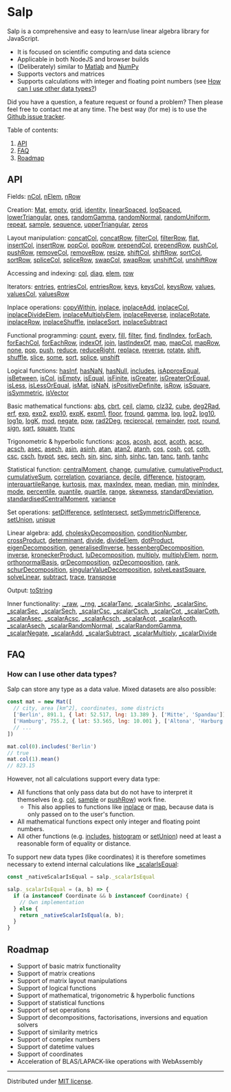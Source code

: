 # Salp

Salp is a comprehensive and easy to learn/use linear algebra library for JavaScript.

- It is focused on scientific computing and data science
- Applicable in both NodeJS and browser builds
- (Deliberately) similar to [Matlab](https://de.mathworks.com/products/matlab.html) and [NumPy](https://numpy.org/)
- Supports vectors and matrices
- Supports calculations with integer and floating point numbers (see [How can I use other data types?](#how-can-i-use-other-data-types))

Did you have a question, a feature request or found a problem? Then please feel free to contact me at any time. The best way (for me) is to use the [Github issue tracker](https://github.com/SebastianNiemann/Mantella/issues).

Table of contents:

1. [API](#api)
1. [FAQ](#faq)
1. [Roadmap](#roadmap)

## API

Fields:
[nCol](#nCol),
[nElem](#nElem),
[nRow](#nRow)

Creation:
[Mat](#mat),
[empty](#empty),
[grid](#grid),
[identity](#identity),
[linearSpaced](#linspace),
[logSpaced](#logspace),
[lowerTriangular](#lowertriangular),
[ones](#ones),
[randomGamma](#randomGamma),
[randomNormal](#randomNormal),
[randomUniform](#randomUniform),
[repeat](#repeat),
[sample](#sample),
[sequence](#sequence),
[upperTriangular](#uppertriangular),
[zeros](#zeros)

Layout manipulation:
[concatCol](#concatCol),
[concatRow](#concatRow),
[filterCol](#filterCol),
[filterRow](#filterRow),
[flat](#flat),
[insertCol](#insertcol),
[insertRow](#insertrow),
[popCol](#appendcol),
[popRow](#appendrow),
[prependCol](#prependcol),
[prependRow](#prependrow),
[pushCol](#appendcol),
[pushRow](#appendrow),
[removeCol](#removecol),
[removeRow](#removerow),
[resize](#resize),
[shiftCol](#shiftCol),
[shiftRow](#shiftRow),
[sortCol](#sortCol),
[sortRow](#sortRow),
[spliceCol](#shiftCol),
[spliceRow](#shiftCol),
[swapCol](#swapCol),
[swapRow](#swapRow),
[unshiftCol](#shiftCol),
[unshiftRow](#shiftCol)

Accessing and indexing:
[col](#col),
[diag](#diag),
[elem](#elem),
[row](#row)

Iterators:
[entries](#entries),
[entriesCol](#entriesCol),
[entriesRow](#entriesRow),
[keys](#keys),
[keysCol](#keysCol),
[keysRow](#keysRow),
[values](#values),
[valuesCol](#valuesCol),
[valuesRow](#valuesRow)

Inplace operations:
[copyWithin](#copyWithin),
[inplace](#inplace),
[inplaceAdd](#inplaceAdd),
[inplaceCol](#inplaceCol),
[inplaceDivideElem](#inplaceDivideElem),
[inplaceMultiplyElem](#inplaceMultiplyElem),
[inplaceReverse](#inplaceReverse),
[inplaceRotate](#inplaceRotate),
[inplaceRow](#inplaceRow),
[inplaceShuffle](#inplaceShuffle),
[inplaceSort](#inplaceSort),
[inplaceSubtract](#inplaceSubtract)

Functional programming:
[count](#count),
[every](#every),
[fill](#fill),
[filter](#filter),
[find](#find),
[findIndex](#findIndex),
[forEach](#forEach),
[forEachCol](#forEachCol),
[forEachRow](#forEachRow),
[indexOf](#indexOf),
[join](#join),
[lastIndexOf](#lastIndexOf),
[map](#map),
[mapCol](#mapCol),
[mapRow](#mapRow),
[none](#none),
[pop](#pop),
[push](#push),
[reduce](#reduce),
[reduceRight](#reduceRight),
[replace](#replace),
[reverse](#reverse),
[rotate](#rotate),
[shift](#shift),
[shuffle](#shuffle),
[slice](#slice),
[some](#some),
[sort](#sort),
[splice](#splice),
[unshift](#unshift)

Logical functions:
[hasInf](#hasinf),
[hasNaN](#hasnan),
[hasNull](#hasnull),
[includes](#includes),
[isApproxEqual](#isapproxequal),
[isBetween](#isbetween),
[isCol](#iscol),
[isEmpty](#isempty),
[isEqual](#isequal),
[isFinite](#isfinite),
[isGreater](#isgreater),
[isGreaterOrEqual](#isgreaterorequal),
[isLess](#isless),
[isLessOrEqual](#islessorequal),
[isMat](#ismat),
[isNaN](#isNaN),
[isPositiveDefinite](#ispositivedefinite),
[isRow](#isrow),
[isSquare](#issquare),
[isSymmetric](#issymmetric),
[isVector](#isvector)

Basic mathematical functions:
[abs](#abs),
[cbrt](#cbrt),
[ceil](#ceil),
[clamp](#clamp),
[clz32](#clz32),
[cube](#cube),
[deg2Rad](#deg2Rad),
[erf](#erf),
[exp](#exp),
[exp2](#exp2),
[exp10](#exp10),
[expK](#expK),
[expm1](#expm1),
[floor](#floor),
[fround](#fround),
[gamma](#gamma),
[log](#log),
[log2](#log2),
[log10](#log10),
[log1p](#log1p),
[logK](#logK),
[mod](#mod),
[negate](#negate),
[pow](#pow),
[rad2Deg](#rad2Deg),
[reciprocal](#reciprocal),
[remainder](#remainder),
[root](#root),
[round](#round),
[sign](#sign),
[sqrt](#sqrt),
[square](#square),
[trunc](#trunc)

Trigonometric & hyperbolic functions:
[acos](#acos),
[acosh](#acosh),
[acot](#acot),
[acoth](#acoth),
[acsc](#acsc),
[acsch](#acsch),
[asec](#asec),
[asech](#asech),
[asin](#asin),
[asinh](#asinh),
[atan](#atan),
[atan2](#atan2),
[atanh](#atanh),
[cos](#cos),
[cosh](#cosh),
[cot](#cot),
[coth](#coth),
[csc](#csc),
[csch](#csch),
[hypot](#hypot),
[sec](#sec),
[sech](#sech),
[sin](#sin),
[sinc](#sinc),
[sinh](#sinh),
[sinhc](#sinhc),
[tan](#tan),
[tanc](#tanc),
[tanh](#tanh),
[tanhc](#tanhc)

Statistical function:
[centralMoment](#centralmoment),
[change](#change),
[cumulative](#cumulative),
[cumulativeProduct](#cumulativeProduct),
[cumulativeSum](#cumulativeSum),
[correlation](#correlation),
[covariance](#covariance),
[decile](#decile),
[difference](#difference),
[histogram](#histogram),
[interquartileRange](#interquartilerange),
[kurtosis](#kurtosis),
[max](#max),
[maxIndex](#maxIndex),
[mean](#mean),
[median](#median),
[min](#min),
[minIndex](#minIndex),
[mode](#mode),
[percentile](#percentile),
[quantile](#quantile),
[quartile](#quartile),
[range](#range),
[skewness](#skewness),
[standardDeviation](#standarddeviation),
[standardisedCentralMoment](#standardisedcentralmoment),
[variance](#variance)

Set operations:
[setDifference](#setdifference),
[setIntersect](#setintersect),
[setSymmetricDifference](#setsymmetricdifference),
[setUnion](#setunion),
[unique](#unique)

Linear algebra:
[add](#add),
[choleskyDecomposition](#choleskyDecomposition),
[conditionNumber](#conditionNumber),
[crossProduct](#crossProduct),
[determinant](#determinant),
[divide](#divide),
[divideElem](#divideElem),
[dotProduct](#dotProduct),
[eigenDecomposition](#eigenDecomposition),
[generalisedInverse](#generalisedInverse),
[hessenbergDecomposition](#hessenbergDecomposition),
[inverse](#inverse),
[kroneckerProduct](#kroneckerProduct),
[luDecomposition](#luDecomposition),
[multiply](#multiply),
[multiplyElem](#multiplyElem),
[norm](#norm),
[orthonormalBasis](#orthonormalBasis),
[qrDecomposition](#qrDecomposition),
[qzDecomposition](#qzDecomposition),
[rank](#rank),
[schurDecomposition](#schurDecomposition),
[singularValueDecomposition](#singularValueDecomposition),
[solveLeastSquare](#solveLeastSquare),
[solveLinear](#solveLinear),
[subtract](#subtract),
[trace](#trace),
[transpose](#transpose)

Output:
[toString](#tostring)

Inner functionality:
[._raw](#_raw),
[._rng](#_rng),
[_scalarTanc](#_scalarTanc),
[_scalarSinhc](#_scalarSinhc),
[_scalarSinc](#_scalarSinc),
[_scalarSec](#_scalarSec),
[_scalarSech](#_scalarSech),
[_scalarCsc](#_scalarCsc),
[_scalarCsch](#_scalarCsch),
[_scalarCot](#_scalarCot),
[_scalarCoth](#_scalarCoth),
[_scalarAsec](#_scalarAsec),
[_scalarAcsc](#_scalarAcsc),
[_scalarAcsch](#_scalarAcsch),
[_scalarAcot](#_scalarAcot),
[_scalarAcoth](#_scalarAcoth),
[_scalarAsech](#_scalarAsech),
[_scalarRandomNormal](#_scalarRandomNormal),
[_scalarRandomGamma](#_scalarRandomGamma),
[_scalarNegate](#_scalarNegate),
[_scalarAdd](#_scalarAdd),
[_scalarSubtract](#_scalarSubtract),
[_scalarMultiply](#_scalarMultiply),
[_scalarDivide](#_scalarDivide)

## FAQ

### How can I use other data types?

Salp can store any type as a data value. Mixed datasets are also possible:

```js
const mat = new Mat([
  // city, area [km^2], coordinates, some districts
  ['Berlin', 891.1, { lat: 52.517, lng: 13.389 }, ['Mitte', 'Spandau']],
  ['Hamburg', 755.2, { lat: 53.565, lng: 10.001 }, ['Altona', 'Harburg']],
  // ...
])

mat.col(0).includes('Berlin')
// true
mat.col(1).mean()
// 823.15
```

However, not all calculations support every data type:

- All functions that only pass data but do not have to interpret it themselves (e.g. [col](#col), [sample](#sample) or [pushRow](#pushrow)) work fine.
    - This also applies to functions like [inplace](#inplace) or [map](#map), because data is only passed on to the user's function.
- All mathematical functions expect only integer and floating point numbers.
- All other functions (e.g. [includes](#includes), [histogram](#histogram) or [setUnion](#setunion)) need at least a reasonable form of equality or distance.

To support new data types (like coordinates) it is therefore sometimes necessary to extend internal calculations like [_scalarIsEqual](#_scalarIsEqual):

```js
const _nativeScalarIsEqual = salp._scalarIsEqual

salp._scalarIsEqual = (a, b) => {
  if (a instanceof Coordinate && b instanceof Coordinate) {
    // Own implementation
  } else {
    return _nativeScalarIsEqual(a, b);
  }
}
```

## Roadmap

- Support of basic matrix functionality
- Support of matrix creations
- Support of matrix layout manipulations
- Support of logical functions
- Support of mathematical, trigonometric & hyperbolic functions
- Support of statistical functions
- Support of set operations
- Support of decompositions, factorisations, inversions and equation solvers
- Support of similarity metrics
- Support of complex numbers
- Support of datetime values
- Support of coordinates
- Acceleration of BLAS/LAPACK-like operations with WebAssembly

---

Distributed under [MIT license](http://opensource.org/licenses/MIT).

